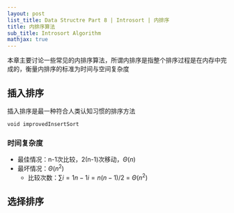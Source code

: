 ```yaml
---
layout: post
list_title: Data Structre Part 8 | Introsort | 内排序
title: 内排序算法
sub_title: Introsort Algorithm
mathjax: true
---
```


本章主要讨论一些常见的内排序算法，所谓内排序是指整个排序过程是在内存中完成的，衡量内排序的标准为时间与空间复杂度

## 插入排序

插入排序是最一种符合人类认知习惯的排序方法

```
void improvedInsertSort

```


### 时间复杂度

- 最佳情况：n-1次比较，2(n-1)次移动，$\Theta(n)$
- 最坏情况：$\Theta(n^2)$
    - 比较次数：$\sum{i=1}{n-1}i=n(n-1)/2$ = $\Theta(n^2)$

## 选择排序
